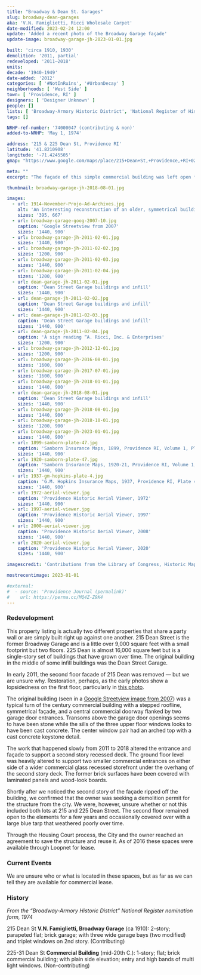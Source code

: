 ```yaml
---
title: "Broadway & Dean St. Garages"
slug: broadway-dean-garages
aka: 'V.N. Famiglietti, Ricci Wholesale Carpet'
date-modified: 2023-02-24 12:00
update: 'Added a recent photo of the Broadway Garage façade'
update-image: broadway-garage-jh-2023-01-01.jpg

built: 'circa 1910, 1930'
demolition: '2011, partial'
redeveloped: '2011–2018'
units:
decade: '1940-1949'
date-added: '2012'
categories: [ '#NotInRuins', '#UrbanDecay' ]
neighborhoods: [ 'West Side' ]
town: [ 'Providence, RI' ]
designers: [ 'Designer Unknown' ]
people: []
lists: [ 'Broadway-Armory Historic District', 'National Register of Historic Places' ]
tags: []

NRHP-ref-number: '74000047 (contributing & non)'
added-to-NRHP: 'May 1, 1974'

address: '215 & 225 Dean St, Providence RI'
latitude: '41.8210908'
longitude: '-71.4245505'
gmap: "https://www.google.com/maps/place/215+Dean+St,+Providence,+RI+02903/@41.8210908,-71.4245505,17z/data=!3m1!4b1!4m5!3m4!1s0x89e445541820bd31:0xc0654f91f2365ba2!8m2!3d41.8210908!4d-71.4223618"

meta: ""
excerpt: "The façade of this simple commercial building was left open for years before finally being finished off in an unattractive manner"

thumbnail: broadway-garage-jh-2018-08-01.jpg

images:
  - url: 1914-November-Projo-Ad-Archives.jpg
    alt: 'An interesting reconstruction of an older, symmetrical building. It is now asymetric and angular, with a recessed storefront and second floor recessed porch. The exterior is covered in orangey-tan laminate with the second floor covered in wood-look boards laid on a horizontal pattern'
    sizes: '395, 667'
  - url: broadway-garage-goog-2007-10.jpg
    caption: 'Google Streetview from 2007'
    sizes: '1440, 900'
  - url: broadway-garage-jh-2011-02-01.jpg
    sizes: '1440, 900'
  - url: broadway-garage-jh-2011-02-02.jpg
    sizes: '1200, 900'
  - url: broadway-garage-jh-2011-02-03.jpg
    sizes: '1440, 900'
  - url: broadway-garage-jh-2011-02-04.jpg
    sizes: '1200, 900'
  - url: dean-garage-jh-2011-02-01.jpg
    caption: 'Dean Street Garage buildings and infill'
    sizes: '1440, 900'
  - url: dean-garage-jh-2011-02-02.jpg
    caption: 'Dean Street Garage buildings and infill'
    sizes: '1440, 900'
  - url: dean-garage-jh-2011-02-03.jpg
    caption: 'Dean Street Garage buildings and infill'
    sizes: '1440, 900'
  - url: dean-garage-jh-2011-02-04.jpg
    caption: 'A sign reading “A. Ricci, Inc. & Enterprises'
    sizes: '1200, 900'
  - url: broadway-garage-jh-2012-12-01.jpg
    sizes: '1200, 900'
  - url: broadway-garage-jh-2016-08-01.jpg
    sizes: '1600, 900'
  - url: broadway-garage-jh-2017-07-01.jpg
    sizes: '1600, 900'
  - url: broadway-garage-jh-2018-01-01.jpg
    sizes: '1440, 900'
  - url: dean-garage-jh-2018-08-01.jpg
    caption: 'Dean Street Garage buildings and infill'
    sizes: '1440, 900'
  - url: broadway-garage-jh-2018-08-01.jpg
    sizes: '1440, 900'
  - url: broadway-garage-jh-2018-10-01.jpg
    sizes: '1200, 900'
  - url: broadway-garage-jh-2023-01-01.jpg
    sizes: '1440, 900'
  - url: 1899-sanborn-plate-47.jpg
    caption: 'Sanborn Insurance Maps, 1899, Providence RI, Volume 1, Plate 47'
    sizes: '1440, 900'
  - url: 1920-sanborn-plate-47.jpg
    caption: 'Sanborn Insurance Maps, 1920-21, Providence RI, Volume 1, Plate 47'
    sizes: '1440, 900'
  - url: 1937-gm-hopkins-plate-4.jpg
    caption: 'G.M. Hopkins Insurance Maps, 1937, Providence RI, Plate 4'
    sizes: '1440, 900'
  - url: 1972-aerial-viewer.jpg
    caption: 'Providence Historic Aerial Viewer, 1972'
    sizes: '1440, 900'
  - url: 1997-aerial-viewer.jpg
    caption: 'Providence Historic Aerial Viewer, 1997'
    sizes: '1440, 900'
  - url: 2008-aerial-viewer.jpg
    caption: 'Providence Historic Aerial Viewer, 2008'
    sizes: '1440, 900'
  - url: 2020-aerial-viewer.jpg
    caption: 'Providence Historic Aerial Viewer, 2020'
    sizes: '1440, 900'

imagescredit: 'Contributions from the Library of Congress, Historic Mapworks, Providence Historic Aerial Viewer, and Google Streetview'

mostrecentimage: 2023-01-01

#external:
#  - source: 'Providence Journal (permalink)'
#    url: https://perma.cc/MQ4Z-Z9K4
---
```


### Redevelopment

This property listing is actually two different properties that share a party wall or are simply built right up against one another. 215 Dean Street is the former Broadway Garage and is a little over 9,000 square feet with a small footprint but two floors. 225 Dean is almost 16,000 square feet but is a single-story set of buildings that have grown over time. The original building in the middle of some infill buildings was the Dean Street Garage.

In early 2011, the second floor facade of 215 Dean was removed — but we are unsure why. Restoration, perhaps, as the early photos show a lopsidedness on the first floor, particularly in [this photo](#photo-broadway-garage-jh-2011-02-02).

The original building (seen in a [Google Streetview image from 2007](#photo-broadway-garage-goog-2007-10)) was a typical turn of the century commercial building with a stepped roofline, symmetrical façade, and a central commercial doorway flanked by two garage door entrances. Transoms above the garage door openings seems to have been stone while the sills of the three upper floor windows looks to have been cast concrete. The center window pair had an arched top with a cast concrete keystone detail.

The work that happened slowly from 2011 to 2018 altered the entrance and façade to support a second story recessed deck. The ground floor level was heavily altered to support two smaller commercial entrances on either side of a wider commercial glass recessed storefront under the overhang of the second story deck. The former brick surfaces have been covered with laminated panels and wood-look boards.

Shortly after we noticed the second story of the façade ripped off the building, we confirmed that the owner was seeking a demolition permit for the structure from the city. We were, however, unsure whether or not this included both lots at 215 and 225 Dean Street. The second floor remained open to the elements for a few years and occasionally covered over with a large blue tarp that weathered poorly over time.

Through the Housing Court process, the City and the owner reached an agreement to save the structure and reuse it. As of 2016 these spaces were available through Loopnet for lease.


### Current Events

We are unsure who or what is located in these spaces, but as far as we can tell they are available for commercial lease.


### History

_From the “Broadway-Armory Historic District” National Register nomination form, 1974_

215 Dean St **V.N. Famiglietti, Broadway Garage** (ca 1910): 2-story; parapeted flat; brick garage; with three wide garage bays (two modified) and triplet windows on 2nd story. (Contributing)

225-31 Dean St **Commercial Building** (mid-20th C.): 1-story; flat; brick commercial building; with plain side elevation; entry and high bands of multi light windows. (Non-contributing)
